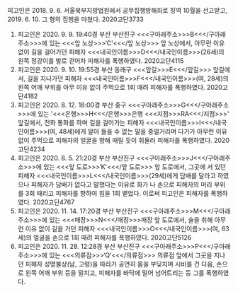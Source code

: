 피고인은 2018. 9. 6. 서울북부지방법원에서 공무집행방해죄로 징역 10월을 선고받고, 2019. 6. 10. 그 형의 집행을 마쳤다.
2020고단3733
1. 피고인은 2020. 9. 9. 19:40경 부산 부산진구 <<<구아래주소>>>B<<</구아래주소>>>에 있는 <<<앞 노상>>>‘C'<<</앞 노상>>> 앞 노상에서, 아무런 이유 없이 길을 걸어가던 피해자 <<<내국인이름>>>D<<</내국인이름>>>(26세)의 왼쪽 정강이를 발로 걷어차 피해자를 폭행하였다.
2020고단4115
2. 피고인은 2020. 9. 10. 19:55경 부산 동래구 <<<앞길>>>E<<</앞길>>> 앞길에서, 길을 지나가던 피해자 <<<내국인이름>>>F<<</내국인이름>>>(여, 28세)의 왼쪽 어깨 부위를 아무 이유 없이 주먹으로 1회 때려 피해자를 폭행하였다.
2020고단4182
3. 피고인은 2020. 8. 12. 18:00경 부산 중구 <<<구아래주소>>>G<<</구아래주소>>>에 있는 '<<<은행>>>H<<</은행>>>은행 <<<지점>>>RA<<</지점>>>' 앞길에서, 전화 통화를 하며 길을 걸어가는 피해자 <<<내국인이름>>>I<<</내국인이름>>>(여, 48세)에게 알아 들을 수 없는 말을 중얼거리며 다가가 아무런 이유 없이 주먹으로 피해자의 얼굴을 향해 때릴 듯이 휘둘러 피해자를 폭행하였다.
2020고단4234
4. 피고인은 2020. 8. 5. 21:20경 부산 부산진구 <<<구아래주소>>>J<<</구아래주소>>>에 있는 <<<앞 도로>>>‘K'<<</앞 도로>>> 앞 도로에서, 그곳에 서 있던 피해자 <<<내국인이름>>>L<<</내국인이름>>>(29세)에게 담배를 달라고 하였으나 피해자가 담배가 없다고 말했다는 이유로 화가 나 손으로 피해자의 머리 부위를 3회 때리고 피해자를 향하여 침을 1회 뱉었다.
이로써 피고인은 피해자를 폭행하였다.
2020고단4767
5. 피고인은 2020. 11. 14. 17:20경 부산 부산진구 <<<구아래주소>>>M<<</구아래주소>>>에 있는 <<<매장>>>N<<</매장>>>매장 앞 도로에서, 술을 취해 아무런 이유 없이 길을 가던 피해자 <<<내국인이름>>>O<<</내국인이름>>>(여, 63세)의 얼굴을 손으로 1회 때려 피해자를 폭행하였다.
2020고단5126
6. 피고인은 2020. 11. 28. 12:28경 부산 부산진구 <<<구아래주소>>>P<<</구아래주소>>>에 있는 <<<의류점>>>‘Q'<<</의류점>>> 의류점 앞에서 그곳을 지나던 피해자 성명불상(남, 고령)을 따라가 공연히 몸을 부딪치며 시비를 건 다음, 손으로 왼쪽 어깨 부위 등을 밀치고, 피해자를 바닥에 밀어 넘어트리는 등 그를 폭행하였다.